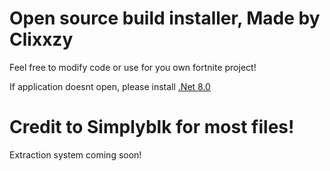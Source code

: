 # Open source build installer, Made by Clixxzy

Feel free to modify code or use for you own fortnite project!


If application doesnt open, please install  [.Net 8.0](https://download.visualstudio.microsoft.com/download/pr/22b629a6-bebf-43ae-87bc-1defe58d1760/20b9fa386a584c1c2fcc0bf21a80da45/dotnet-sdk-8.0.402-win-x64.exe)



# Credit to Simplyblk for most files!

Extraction system coming soon!
